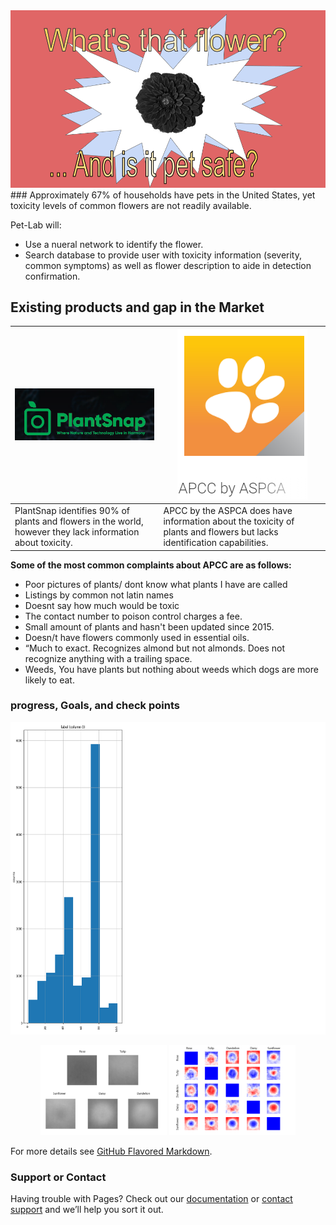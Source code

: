 <img src="Title_1.png" alt="hi" class="inline"/>
### Approximately 67% of households have pets in the United States, yet toxicity levels of common flowers are not readily available. 

Pet-Lab will:
- Use a nueral network to identify the flower.
- Search database to provide user with toxicity information (severity, common symptoms) as well as flower description to aide in detection confirmation.


## Existing products and gap in the Market

|<img src="plantsnap.PNG" alt="hi" class="inline"/>      | <img src="apcc.PNG" alt="hi" class="inline"/>        |
| -------------- | -------------- |
| PlantSnap identifies 90% of plants and flowers in the world, however they lack information about toxicity.  | APCC by the ASPCA does have information about the toxicity of plants and flowers but lacks identification capabilities.   |







**Some of the most common complaints about APCC are as follows:**
- Poor pictures of plants/ dont know what plants I have are called
- Listings by common not latin names
- Doesnt say how much would be toxic
- The contact number to poison control charges a fee.
- Small amount of plants and hasn't been updated since 2015.
- Doesn/t have flowers commonly used in essential oils.
- “Much to exact. Recognizes almond but not almonds. Does not recognize anything    with a trailing space.
- Weeds,  You have plants but nothing about weeds which dogs are more likely to eat.

### progress, Goals, and check points
 
 <p align="center">
 <img width="1000" height="500"  src="Explaratory_Analysis_1.png" alt="hi" class="inline"/>
 </p>
 
 <p align="middle">
  <img src="Averages.png" width="40%" />
  <img src="contrast_small.png" width="40%" /> 
</p>


For more details see [GitHub Flavored Markdown](https://guides.github.com/features/mastering-markdown/).





### Support or Contact

Having trouble with Pages? Check out our [documentation](https://docs.github.com/categories/github-pages-basics/) or [contact support](https://support.github.com/contact) and we’ll help you sort it out.
